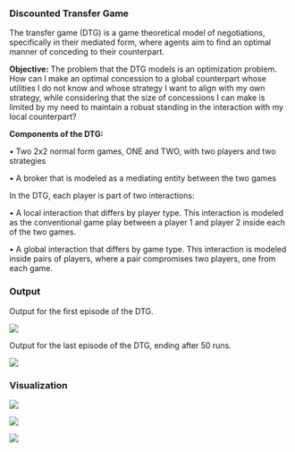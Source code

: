 ### Discounted Transfer Game

The transfer game (DTG) is a game theoretical model of negotiations, specifically in their mediated form, where agents aim to find an optimal manner of conceding to their counterpart.


**Objective:** The problem that the DTG models is an optimization problem. How can I make an optimal concession to a global counterpart whose utilities I do not know and whose strategy I want to align with my own strategy, while considering that the size of concessions I can make is limited by my need to maintain a robust standing in the interaction with my local counterpart?

**Components of the DTG:** 

• Two 2x2 normal form games, ONE and TWO, with two players and two strategies

• A broker that is modeled as a mediating entity between the two games

In the DTG, each player is part of two interactions:

• A local interaction that differs by player type. This interaction is modeled as the conventional game play between a player 1 and player 2 inside each of the two games.

• A global interaction that differs by game type. This interaction is modeled inside pairs of players, where a pair compromises two players, one from each game.

### Output 

Output for the first episode of the DTG.

![](https://github.com/LeoQK/TransferGame/blob/master/docs/DTG_out_e0.JPG)

Output for the last episode of the DTG, ending after 50 runs.

![](https://github.com/LeoQK/TransferGame/blob/master/docs/final02.JPG)

### Visualization

![](https://github.com/LeoQK/TransferGame/blob/master/docs/Vis01.JPG)

![](https://github.com/LeoQK/TransferGame/blob/master/docs/Vis02.JPG)

![](https://github.com/LeoQK/TransferGame/blob/master/docs/Vis03.JPG)
